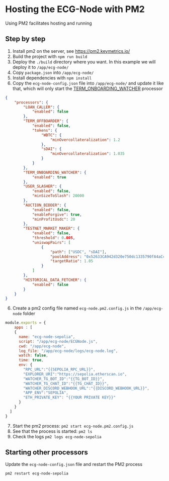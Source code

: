 # Hosting the ECG-Node with PM2

Using PM2 facilitates hosting and running

## Step by step

1. Install pm2 on the server, see https://pm2.keymetrics.io/
1. Build the project with `npm run build`
2. Deploy the `./build` directory where you want. In this example we will deploy it to `/app/ecg-node/`
3. Copy `package.json` into `/app/ecg-node/`
4. Install dependencies with `npm install`
5. Copy the `ecg-node-config.json` file into `/app/ecg-node/` and update it like that, which will only start the [TERM_ONBOARDING_WATCHER](../processors/term-onboarding-watcher.md) processor

``` json
{
    "processors": {
        "LOAN_CALLER": {
            "enabled": false
        },
        "TERM_OFFBOARDER": {
            "enabled": false,
            "tokens": {
                "WBTC": {
                    "minOvercollateralization": 1.2
                },
                "sDAI": {
                    "minOvercollateralization": 1.035
                }
            }
        },
        "TERM_ONBOARDING_WATCHER": {
            "enabled": true
        },
        "USER_SLASHER": {
            "enabled": false,
            "minSizeToSlash": 20000
        },
        "AUCTION_BIDDER": {
            "enabled": false,
            "enableForgive": true,
            "minProfitUsdc": 20
        },
        "TESTNET_MARKET_MAKER": {
            "enabled": false,
            "threshold": 0.005,
            "uniswapPairs": [
                {
                    "path": ["USDC", "sDAI"],
                    "poolAddress": "0x52633CA942d320e750dc1335790fA4aCc66d0DD0",
                    "targetRatio": 1.05
                }
            ]
        },
        "HISTORICAL_DATA_FETCHER": {
            "enabled": false
        }
    }
}
```
6. Create a pm2 config file named `ecg-node.pm2.config.js` in the `/app/ecg-node` folder

``` javascript
module.exports = {
    apps : [
    {
      name: "ecg-node-sepolia",
      script: "/app/ecg-node/ECGNode.js",
      cwd: "/app/ecg-node",
      log_file: "/app/ecg-node/logs/ecg-node.log",
      watch: false,
      time: true,
      env: {
        "RPC_URL":"{{SEPOLIA_RPC_URL}}",
        "EXPLORER_URI":"https://sepolia.etherscan.io",
        "WATCHER_TG_BOT_ID":"{{TG_BOT_ID}}",
        "WATCHER_TG_CHAT_ID":"{{TG_CHAT_ID}}",
        "WATCHER_DISCORD_WEBHOOK_URL":"{{DISCORD_WEBHOOK_URL}}",
        "APP_ENV":"SEPOLIA",
        "ETH_PRIVATE_KEY": "{{YOUR PRIVATE KEY}}"
      }
    }
  ]
}
```

7. Start the pm2 process: `pm2 start ecg-node.pm2.config.js`
8. See that the process is started: `pm2 ls`
9. Check the logs `pm2 logs ecg-node-sepolia`

## Starting other processors

Update the `ecg-node-config.json` file and restart the PM2 process

`pm2 restart ecg-node-sepolia`